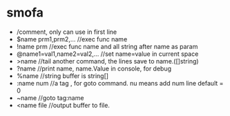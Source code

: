 # smofa
-  /comment, only can use in first line
-  $name  prm1,prm2,...  //exec func name
-  !name  prm          //exec func name and all string after name as param
-  @name1=val1,name2=val2,...  //set name=value in current space
- \>name        //tail another command, the lines save to name.([]string)
- \?name       //print name, name.Value in console, for debug
-  %name       //string buffer is string[]
- \:name num         //a tag , for goto command. nu means add num line default = 0
- \~name      //goto tag:name
- \<name file       //output buffer to file.
